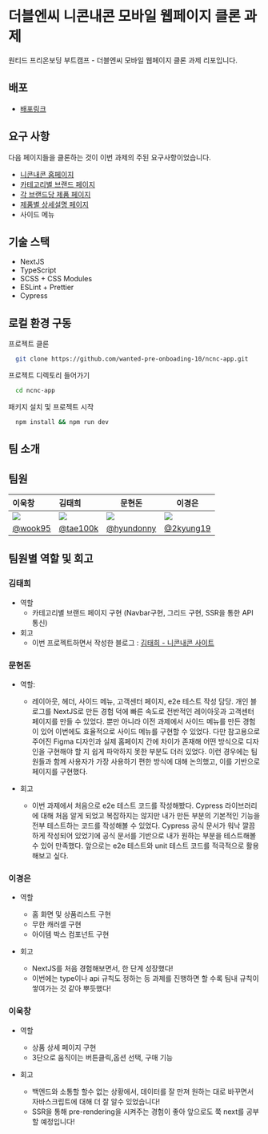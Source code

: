 # 더블엔씨 니콘내콘 모바일 웹페이지 클론 과제

원티드 프리온보딩 부트캠프 - 더블엔씨 모바일 웹페이지 클론 과제 리포입니다.

## 배포

- [배포링크](https://ncnc-app.vercel.app/)

## 요구 사항

다음 페이지들을 클론하는 것이 이번 과제의 주된 요구사항이었습니다.

- [니콘내콘 홈페이지](https://ncnc.app/)
- [카테고리별 브랜드 페이지](https://ncnc.app/categories/67)
- [각 브랜드당 제품 페이지](https://ncnc.app/brands/63)
- [제품별 상세설명 페이지](https://ncnc.app/items/137)
- 사이드 메뉴

## 기술 스택

- NextJS
- TypeScript
- SCSS + CSS Modules
- ESLint + Prettier
- Cypress

## 로컬 환경 구동

프로젝트 클론

```bash
  git clone https://github.com/wanted-pre-onboading-10/ncnc-app.git
```

프로젝트 디렉토리 들어가기

```bash
  cd ncnc-app
```

패키지 설치 및 프로젝트 시작

```bash
  npm install && npm run dev
```

## 팀 소개

## 팀원

| 이욱창                                                                                                     | 김태희                                                                                                     | 문현돈                                                                                                     | 이경은                                                                                                     |
| :--------------------------------------------------------------------------------------------------------- | :--------------------------------------------------------------------------------------------------------- | ---------------------------------------------------------------------------------------------------------- | ---------------------------------------------------------------------------------------------------------- |
| ![](https://user-images.githubusercontent.com/78027252/153702187-d9d6a705-9b36-4bc7-a178-7a0657893b4d.png) | ![](https://user-images.githubusercontent.com/78027252/153702225-f9c8fb23-b7af-454d-9c97-4b7119a06214.png) | ![](https://user-images.githubusercontent.com/78027252/153702229-2c97a545-a682-4867-b78e-5028c7774201.png) | ![](https://user-images.githubusercontent.com/78027252/153702159-776cb78e-59ca-4c0a-bab5-742f5998d4e0.png) |
| [@wook95](https://github.com/wook95)                                                                       | [@tae100k](https://github.com/tae100k)                                                                     | [@hyundonny](https://github.com/hyundonny)                                                                 | [@2kyung19](https://github.com/2kyung19)                                                                   |

## 팀원별 역할 및 회고

### 김태희

- 역할
   - 카테고리별 브랜드 페이지 구현 (Navbar구현, 그리드 구현, SSR을 통한 API 통신)
- 회고
  - 이번 프로젝트하면서 작성한 블로그 : [김태희 - 니콘내콘 사이트](https://www.notion.so/Nex-js-TS-SCSS-ncnc-bbfc68fd538c4665ac324c72bd4d73c0)


### 문현돈

- 역할:
  - 레이아웃, 헤더, 사이드 메뉴, 고객센터 페이지, e2e 테스트 작성 담당. 개인 블로그를 NextJS로 만든 경험 덕에 빠른 속도로 전반적인 레이아웃과 고객센터 페이지를 만들 수 있었다. 뿐만 아니라 이전 과제에서 사이드 메뉴를 만든 경험이 있어 이번에도 효율적으로 사이드 메뉴를 구현할 수 있었다. 다만 참고용으로 주어진 Figma 디자인과 실제 홈페이지 간에 차이가 존재해 어떤 방식으로 디자인을 구현해야 할 지 쉽게 파악하지 못한 부분도 더러 있었다. 이런 경우에는 팀원들과 함께 사용자가 가장 사용하기 편한 방식에 대해 논의했고, 이를 기반으로 페이지를 구현했다.

- 회고
  - 이번 과제에서 처음으로 e2e 테스트 코드를 작성해봤다. Cypress 라이브러리에 대해 처음 알게 되었고 복잡하지는 않지만 내가 만든 부분의 기본적인 기능을 전부 테스트하는 코드를 작성해볼 수 있었다. Cypress 공식 문서가 워낙 깔끔하게 작성되어 있었기에 공식 문서를 기반으로 내가 원하는 부분을 테스트해볼 수 있어 만족했다. 앞으로는 e2e 테스트와 unit 테스트 코드를 적극적으로 활용해보고 싶다.

### 이경은

- 역할
  - 홈 화면 및 상품리스트 구현
  - 무한 캐러셀 구현
  - 아이템 박스 컴포넌트 구현

- 회고
  - NextJS를 처음 경험해보면서, 한 단계 성장했다!
  - 이번에는 type이나 api 규칙도 정하는 등 과제를 진행하면 할 수록 팀내 규칙이 쌓여가는 것 같아 뿌듯했다!

### 이욱창

- 역할
  - 상품 상세 페이지 구현
  - 3단으로 움직이는 버튼클릭,옵션 선택, 구매 기능

- 회고
  - 백엔드와 소통할 할수 없는 상황에서, 데이터를 잘 만져 원하는 대로 바꾸면서 자바스크립트에 대해 더 잘 알수 있었습니다!
  - SSR을 통해 pre-rendering을 시켜주는 경험이 좋아 앞으로도 쭉 next를 공부할 예정입니다!
